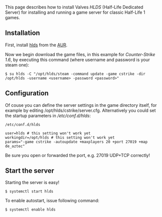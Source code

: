 This page describes how to install Valves _HLDS_ (Half-Life Dedicated Server) for installing and running a game server for classic Half-Life 1 games.

## Installation

First, install [hlds](https://aur.archlinux.org/packages/hlds/) from the [AUR](/index.php/AUR "AUR").

Now we begin download the game files, in this example for _Counter-Strike 1.6_, by executing this command (where username and password is your steam one):

```
$ su hlds -C "/opt/hlds/steam -command update -game cstrike -dir /opt/hlds -username <username> -password <password>"

```

## Configuration

Of couse you can define the server settings in the game directory itself, for example by editing /opt/hlds/cstrike/server.cfg. Alternatively you could set the startup parameters in _/etc/conf.d/hlds_:

 `/etc/conf.d/hlds` 

```
user=hlds # this setting won't work yet
workingdir=/opt/hlds # this setting won't work yet
params="-game cstrike -autoupdate +maxplayers 20 +port 27019 +map de_aztec"
```

Be sure you open or forwarded the port, e.g. 27019 UDP+TCP correctly!

## Start the server

Starting the server is easy!

```
$ systemctl start hlds

```

To enable autostart, issue following command:

```
$ systemctl enable hlds

```